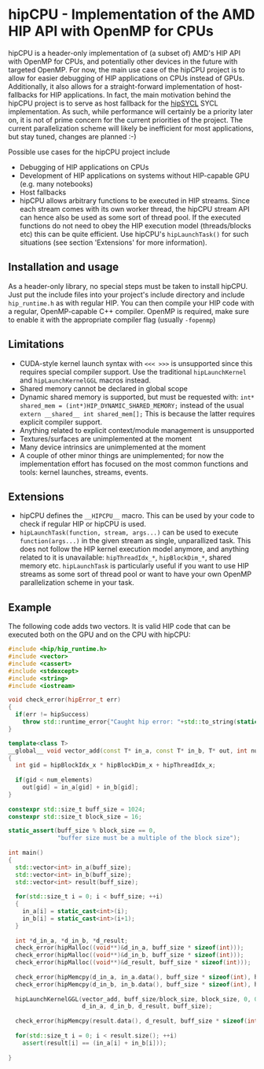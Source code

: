 # hipCPU - Implementation of the AMD HIP API with OpenMP for CPUs

hipCPU is a header-only implementation of (a subset of) AMD's HIP API with OpenMP for CPUs, and potentially other devices in the future with targeted OpenMP.
For now, the main use case of the hipCPU project is to allow for easier debugging of HIP applications on CPUs instead of GPUs. Additionally, it also allows for a straight-forward implementation of host-fallbacks for HIP applications. In fact, the main motivation behind the hipCPU project is to serve as host fallback for the [hipSYCL](https://github.com/illuhad/hipSYCL) SYCL implementation.
As such, while performance will certainly be a priority later on, it is not of prime concern for the current priorities of the project. The current parallelization scheme will likely be inefficient for most applications, but stay tuned, changes are planned :-)

Possible use cases for the hipCPU project include
* Debugging of HIP applications on CPUs
* Development of HIP applications on systems without HIP-capable GPU (e.g. many notebooks)
* Host fallbacks
* hipCPU allows arbitrary functions to be executed in HIP streams. Since each stream comes with its own worker thread, the hipCPU stream API can hence also be used as some sort of thread pool. If the executed functions do not need to obey the HIP execution model (threads/blocks etc) this can be quite efficient. Use hipCPU's `hipLaunchTask()` for such situations (see section 'Extensions' for more information).

## Installation and usage
As a header-only library, no special steps must be taken to install hipCPU. Just put the include files into your project's include directory and include `hip_runtime.h` as with regular HIP.
You can then compile your HIP code with a regular, OpenMP-capable C++ compiler. OpenMP is required, make sure to enable it with the appropriate compiler flag (usually `-fopenmp`)

## Limitations
* CUDA-style kernel launch syntax with `<<< >>>` is unsupported since this requires special compiler support. Use the traditional `hipLaunchKernel` and `hipLaunchKernelGGL` macros instead.
* Shared memory cannot be declared in global scope
* Dynamic shared memory is supported, but must be requested with:
  `int* shared_mem = (int*)HIP_DYNAMIC_SHARED_MEMORY;`
  instead of the usual
  `extern __shared__ int shared_mem[];`
  This is because the latter requires explicit compiler support.
* Anything related to explicit context/module management is unsupported
* Textures/surfaces are unimplemented at the moment
* Many device intrinsics are unimplemented at the moment
* A couple of other minor things are unimplemented; for now the implementation effort has focused on the most common functions and tools: kernel launches, streams, events.

## Extensions
* hipCPU defines the `__HIPCPU__` macro. This can be used by your code to check if regular HIP or hipCPU is used.
* `hipLaunchTask(function, stream, args...)` can be used to execute `function(args...)` in the given stream as single, unparallized task. This does not follow the HIP kernel execution model anymore, and anything related to it is unavailable: `hipThreadIdx_*`, `hipBlockDim_*`, shared memory etc. `hipLaunchTask` is particularly useful if you want to use HIP streams as some sort of thread pool or want to have your own OpenMP parallelization scheme in your task.


## Example
The following code adds two vectors. It is valid HIP code that can be executed both on the GPU and on the CPU with hipCPU:
```cpp
#include <hip/hip_runtime.h>
#include <vector>
#include <cassert>
#include <stdexcept>
#include <string>
#include <iostream>

void check_error(hipError_t err)
{
  if(err != hipSuccess)
    throw std::runtime_error{"Caught hip error: "+std::to_string(static_cast<int>(err))};
}

template<class T>
__global__ void vector_add(const T* in_a, const T* in_b, T* out, int num_elements)
{
  int gid = hipBlockIdx_x * hipBlockDim_x + hipThreadIdx_x;
  
  if(gid < num_elements)
    out[gid] = in_a[gid] + in_b[gid];
}
  
constexpr std::size_t buff_size = 1024;
constexpr std::size_t block_size = 16;

static_assert(buff_size % block_size == 0, 
              "buffer size must be a multiple of the block size");
  
int main()
{
  std::vector<int> in_a(buff_size);
  std::vector<int> in_b(buff_size);
  std::vector<int> result(buff_size);
  
  for(std::size_t i = 0; i < buff_size; ++i)
  {
    in_a[i] = static_cast<int>(i);
    in_b[i] = static_cast<int>(i+1);
  }
  
  int *d_in_a, *d_in_b, *d_result;
  check_error(hipMalloc((void**)&d_in_a, buff_size * sizeof(int)));
  check_error(hipMalloc((void**)&d_in_b, buff_size * sizeof(int)));
  check_error(hipMalloc((void**)&d_result, buff_size * sizeof(int)));
  
  check_error(hipMemcpy(d_in_a, in_a.data(), buff_size * sizeof(int), hipMemcpyHostToDevice));
  check_error(hipMemcpy(d_in_b, in_b.data(), buff_size * sizeof(int), hipMemcpyHostToDevice));
  
  hipLaunchKernelGGL(vector_add, buff_size/block_size, block_size, 0, 0, 
                     d_in_a, d_in_b, d_result, buff_size);
  
  check_error(hipMemcpy(result.data(), d_result, buff_size * sizeof(int), hipMemcpyDeviceToHost));
  
  for(std::size_t i = 0; i < result.size(); ++i)
    assert(result[i] == (in_a[i] + in_b[i]));
  
}
```


